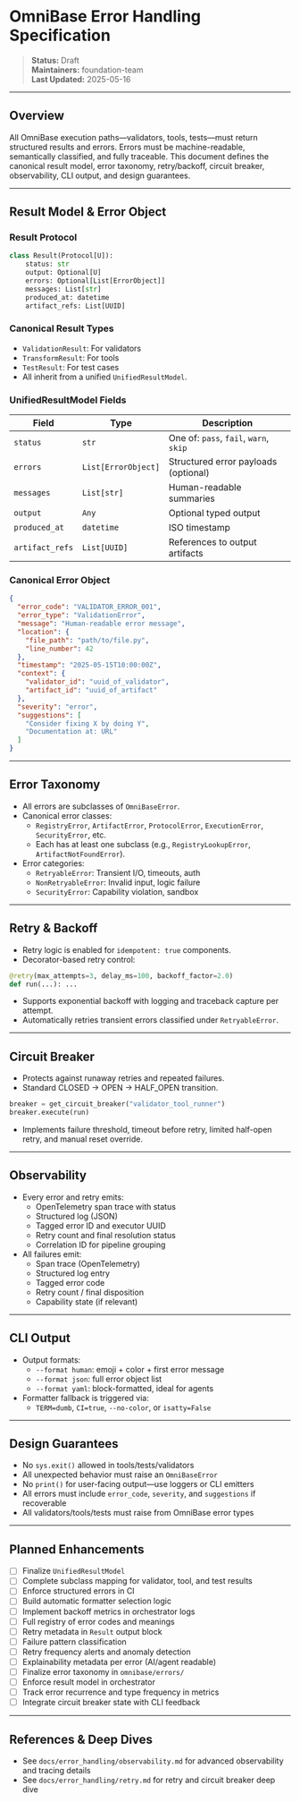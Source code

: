 <!-- === OmniNode:Metadata ===
metadata_version: 0.1.0
protocol_version: 1.1.0
owner: OmniNode Team
copyright: OmniNode Team
schema_version: 1.1.0
name: error_handling.md
version: 1.0.0
uuid: f57b4c16-fd07-436f-be70-63d824349c0d
author: OmniNode Team
created_at: 2025-05-28T12:40:26.250769
last_modified_at: 2025-05-28T17:20:04.284336
description: Stamped by ONEX
state_contract: state_contract://default
lifecycle: active
hash: 6dd9c303e54efac80cf041ea3c6a6f49f62329967d5c1016fb241dab581175e9
entrypoint: python@error_handling.md
runtime_language_hint: python>=3.11
namespace: omnibase.stamped.error_handling
meta_type: tool
<!-- === /OmniNode:Metadata === -->


# OmniBase Error Handling Specification

> **Status:** Draft  
> **Maintainers:** foundation-team  
> **Last Updated:** 2025-05-16

---

## Overview

All OmniBase execution paths—validators, tools, tests—must return structured results and errors. Errors must be machine-readable, semantically classified, and fully traceable. This document defines the canonical result model, error taxonomy, retry/backoff, circuit breaker, observability, CLI output, and design guarantees.

---

## Result Model & Error Object

### Result Protocol

```python
class Result(Protocol[U]):
    status: str
    output: Optional[U]
    errors: Optional[List[ErrorObject]]
    messages: List[str]
    produced_at: datetime
    artifact_refs: List[UUID]
```

### Canonical Result Types
- `ValidationResult`: For validators
- `TransformResult`: For tools
- `TestResult`: For test cases
- All inherit from a unified `UnifiedResultModel`.

### UnifiedResultModel Fields

| Field         | Type                | Description                                |
|---------------|---------------------|--------------------------------------------|
| `status`      | `str`               | One of: `pass`, `fail`, `warn`, `skip`     |
| `errors`      | `List[ErrorObject]` | Structured error payloads (optional)       |
| `messages`    | `List[str]`         | Human-readable summaries                   |
| `output`      | `Any`               | Optional typed output                      |
| `produced_at` | `datetime`          | ISO timestamp                              |
| `artifact_refs` | `List[UUID]`      | References to output artifacts             |

### Canonical Error Object

```json
{
  "error_code": "VALIDATOR_ERROR_001",
  "error_type": "ValidationError",
  "message": "Human-readable error message",
  "location": {
    "file_path": "path/to/file.py",
    "line_number": 42
  },
  "timestamp": "2025-05-15T10:00:00Z",
  "context": {
    "validator_id": "uuid_of_validator",
    "artifact_id": "uuid_of_artifact"
  },
  "severity": "error",
  "suggestions": [
    "Consider fixing X by doing Y",
    "Documentation at: URL"
  ]
}
```

---

## Error Taxonomy

- All errors are subclasses of `OmniBaseError`.
- Canonical error classes:
    - `RegistryError`, `ArtifactError`, `ProtocolError`, `ExecutionError`, `SecurityError`, etc.
    - Each has at least one subclass (e.g., `RegistryLookupError`, `ArtifactNotFoundError`).
- Error categories:
    - `RetryableError`: Transient I/O, timeouts, auth
    - `NonRetryableError`: Invalid input, logic failure
    - `SecurityError`: Capability violation, sandbox

---

## Retry & Backoff

- Retry logic is enabled for `idempotent: true` components.
- Decorator-based retry control:

```python
@retry(max_attempts=3, delay_ms=100, backoff_factor=2.0)
def run(...): ...
```
- Supports exponential backoff with logging and traceback capture per attempt.
- Automatically retries transient errors classified under `RetryableError`.

---

## Circuit Breaker

- Protects against runaway retries and repeated failures.
- Standard CLOSED → OPEN → HALF_OPEN transition.

```python
breaker = get_circuit_breaker("validator_tool_runner")
breaker.execute(run)
```
- Implements failure threshold, timeout before retry, limited half-open retry, and manual reset override.

---

## Observability

- Every error and retry emits:
    - OpenTelemetry span trace with status
    - Structured log (JSON)
    - Tagged error ID and executor UUID
    - Retry count and final resolution status
    - Correlation ID for pipeline grouping
- All failures emit:
    - Span trace (OpenTelemetry)
    - Structured log entry
    - Tagged error code
    - Retry count / final disposition
    - Capability state (if relevant)

---

## CLI Output

- Output formats:
    - `--format human`: emoji + color + first error message
    - `--format json`: full error object list
    - `--format yaml`: block-formatted, ideal for agents
- Formatter fallback is triggered via:
    - `TERM=dumb`, `CI=true`, `--no-color`, or `isatty=False`

---

## Design Guarantees

- No `sys.exit()` allowed in tools/tests/validators
- All unexpected behavior must raise an `OmniBaseError`
- No `print()` for user-facing output—use loggers or CLI emitters
- All errors must include `error_code`, `severity`, and `suggestions` if recoverable
- All validators/tools/tests must raise from OmniBase error types

---

## Planned Enhancements
- [ ] Finalize `UnifiedResultModel`
- [ ] Complete subclass mapping for validator, tool, and test results
- [ ] Enforce structured errors in CI
- [ ] Build automatic formatter selection logic
- [ ] Implement backoff metrics in orchestrator logs
- [ ] Full registry of error codes and meanings
- [ ] Retry metadata in `Result` output block
- [ ] Failure pattern classification
- [ ] Retry frequency alerts and anomaly detection
- [ ] Explainability metadata per error (AI/agent readable)
- [ ] Finalize error taxonomy in `omnibase/errors/`
- [ ] Enforce result model in orchestrator
- [ ] Track error recurrence and type frequency in metrics
- [ ] Integrate circuit breaker state with CLI feedback

---

## References & Deep Dives
- See `docs/error_handling/observability.md` for advanced observability and tracing details
- See `docs/error_handling/retry.md` for retry and circuit breaker deep dive

